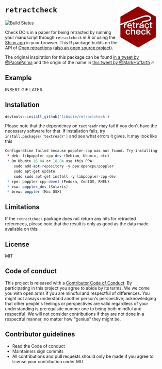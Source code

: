 # `retractcheck` <img src="tools/images/retractcheck_hex.png" align="right" height="150" />

[![Build Status](https://travis-ci.org/libscie/retractcheck.svg?branch=master)](https://travis-ci.org/libscie/retractcheck)

Check DOIs in a paper for being retracted by running your manuscript through `retractcheck` in R or using the [Shiny app](https://frederikaust.shinyapps.io/retractcheck_shinyapp/) in your browser. This R package builds on the API of [Open retractions](http://openretractions.com) ([also an open source project](https://github.com/fathomlabs/open-retractions)). 

The original inspiration for this package can be found [in a tweet by @PaolaPalma](https://twitter.com/PaoloAPalma/status/976545221268815872) and the origin of the name in [this tweet by @MarkHoffarth](https://twitter.com/MarkHoffarth/status/976548240672870405) :fire:

## Example

INSERT GIF LATER

## Installation

```R
devtools::install_github('libscie/retractcheck')
```

Please note that the dependency on `textreadr` may fail if you don't have the necessary software for that. If installation fails, try `install.packages('textreadr')` and see what errors it gives. It may look like this

```R
Configuration failed because poppler-cpp was not found. Try installing:
 * deb: libpoppler-cpp-dev (Debian, Ubuntu, etc)
 * On Ubuntu 16.04 or 18.04 use this PPA:
    sudo add-apt-repository -y ppa:opencpu/poppler
    sudo apt-get update
    sudo sudo apt-get install -y libpoppler-cpp-dev
 * rpm: poppler-cpp-devel (Fedora, CentOS, RHEL)
 * csw: poppler_dev (Solaris)
 * brew: poppler (Mac OSX)
```

## Limitations

If the `retractcheck` package does not return any hits for retracted references, please note that the result is only as good as the data made available on this.

## License

[MIT](LICENSE.md)

## Code of conduct

This project is released with a [Contributor Code of Conduct](CODE_OF_CONDUCT.md). By participating in this project you agree to abide by its terms. We welcome you with open arms if you are mindful and respectful of differences. You might not always understand another person's perspective; acknowledging that other people's feelings or perspectives are valid regardless of your understanding is prerequisite number one to being both mindful and respectful. We will not consider contributions if they are not done in a respectful manner, no matter how "genius" they might be.

## Contributor guidelines

* Read the Code of conduct
* Maintainers sign commits
* All contributions and pull requests should only be made if you agree to license your contribution under MIT
